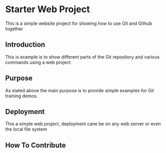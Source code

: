 # Starter Web Project

This is a simple website project for 
showing how to use Git and Github together

## Introduction

This is example is to show different parts
of the Git repository and various commands
using a web project

## Purpose

As stated above the main purpose is to provide
simple examples for Git training demos. 

## Deployment

This a simple web project, deployment cane be 
on any web server or even the local file system

## How To Contribute